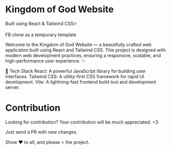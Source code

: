 # Kingdom of God Website

Built using React & Tailwind CSS🔥
<br></br>FB clone as a temporary template

Welcome to the Kingdom of God Website — a beautifully crafted web application built using React and Tailwind CSS. This project is designed with modern web development practices, ensuring a responsive, scalable, and high-performance user experience. ✨

🚀 Tech Stack
React: A powerful JavaScript library for building user interfaces.
Tailwind CSS: A utility-first CSS framework for rapid UI development.
Vite: A lightning-fast frontend build tool and development server.

# Contribution

Looking for contribution? Your contribution will be much appreciated. <3

Just send a PR with new changes.

Show ❤️ to all; and please ⭐ the project.
